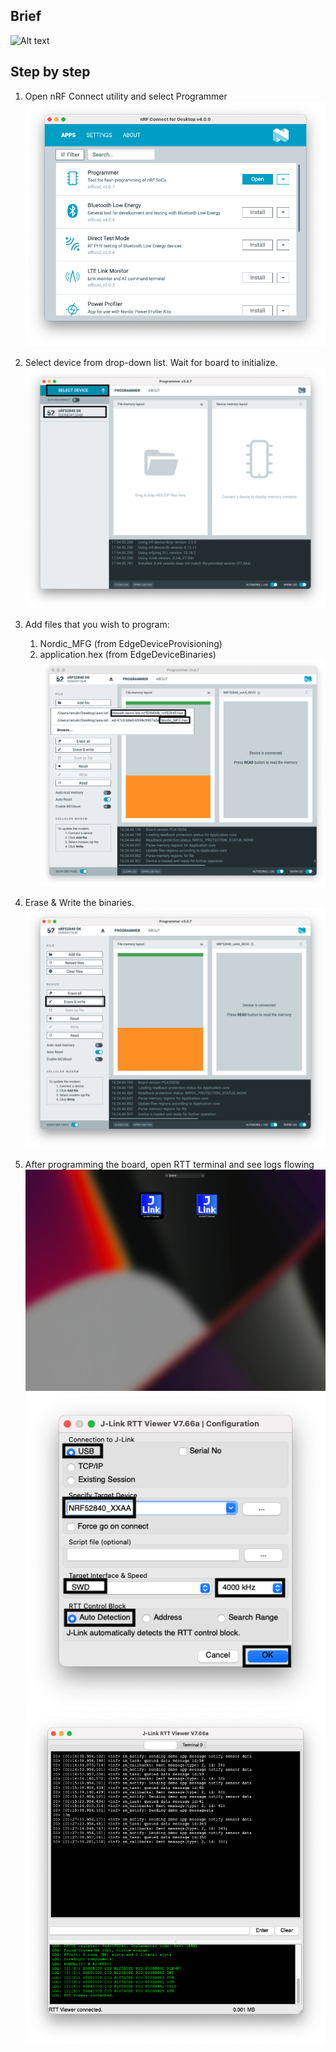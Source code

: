 ## Brief
![Alt text]( ./00_TLDR_Nordic_programming.gif "How to program Nordic DK board")

## Step by step
1) Open nRF Connect utility and select Programmer
![Alt text]( ./01_open_nrf_connect.PNG)

2) Select device from drop-down list. Wait for board to initialize.
![Alt text]( ./02a_select_device.PNG)

3) Add files that you wish to program:  
   1) Nordic_MFG (from EdgeDeviceProvisioning)
   2) application.hex (from EdgeDeviceBinaries)
![text]( ./03_all_files_to_program.PNG )

4) Erase & Write the binaries.
![Alt text]( ./04_program.PNG)

5) After programming the board, open RTT terminal and see logs flowing
![Alt text]( ./05a_rtt_logs_open.PNG)
![Alt text]( ./05b_rtt_logs_configuration.PNG)
![Alt text]( ./05c_rtt_logs_flowing.PNG)
